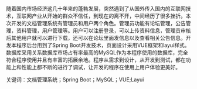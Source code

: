 
随着国内市场经济这几十年来的蓬勃发展，突然遇到了从国外传入国内的互联网技术，互联网产业从开始的群众不信任，到现在的离不开，中间经历了很多挫折。本次开发的文档管理系统有管理员和用户两个角色。管理员功能有论坛管理，公告管理，资料管理，用户管理等。用户可以注册登录，可以上传资料信息，管理员审核后其他用户就可以进行下载，还可以在论坛里面发信息以及查看相关公告信息。开发本程序后台用到了Spring Boot开发技术，页面设计采用VUE框架和layui样式。数据库采用关系数据库市场占有率最高的MySQL作为本程序使用的数据库，完全符合程序使用并且有丰富的拓展余地。程序从需求到设计，从开发到测试，都在功能上和性能上都不断的进行了调试，让开发的程序在使用上用户体验更美好。

关键词：文档管理系统；Spring Boot；MySQL；VUE;Layui
